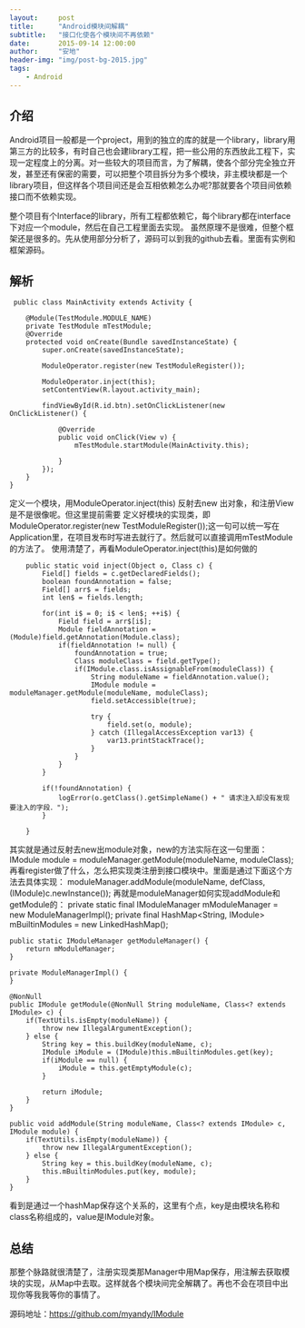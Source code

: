 ```yaml
---
layout:     post
title:      "Android模块间解耦"
subtitle:   "接口化使各个模块间不再依赖"
date:       2015-09-14 12:00:00
author:     "安地"
header-img: "img/post-bg-2015.jpg"
tags:
    - Android
---
```


##	介绍
Android项目一般都是一个project，用到的独立的库的就是一个library，library用第三方的比较多，有时自己也会建library工程，把一些公用的东西放此工程下，实现一定程度上的分离。对一些较大的项目而言，为了解耦，使各个部分完全独立开发，甚至还有保密的需要，可以把整个项目拆分为多个模块，非主模块都是一个library项目，但这样各个项目间还是会互相依赖怎么办呢?那就要各个项目间依赖接口而不依赖实现。

整个项目有个Interface的library，所有工程都依赖它，每个library都在interface下对应一个module，然后在自己工程里面去实现。
虽然原理不是很难，但整个框架还是很多的。先从使用部分分析了，源码可以到我的github去看。里面有实例和框架源码。

##	解析
	 public class MainActivity extends Activity {
        
        @Module(TestModule.MODULE_NAME)
        private TestModule mTestModule;
        @Override
        protected void onCreate(Bundle savedInstanceState) {
            super.onCreate(savedInstanceState);

            ModuleOperator.register(new TestModuleRegister());

            ModuleOperator.inject(this);
            setContentView(R.layout.activity_main);

            findViewById(R.id.btn).setOnClickListener(new OnClickListener() {

                @Override
                public void onClick(View v) {
                    mTestModule.startModule(MainActivity.this);

                }
            });
        }
    }


定义一个模块，用ModuleOperator.inject(this)  反射去new 出对象，和注册View是不是很像呢。但这里提前需要 定义好模块的实现类，即ModuleOperator.register(new TestModuleRegister());这一句可以统一写在Application里，在项目发布时写进去就行了。然后就可以直接调用mTestModule的方法了。
使用清楚了，再看ModuleOperator.inject(this)是如何做的

```
  	public static void inject(Object o, Class c) {
        Field[] fields = c.getDeclaredFields();
        boolean foundAnnotation = false;
        Field[] arr$ = fields;
        int len$ = fields.length;

        for(int i$ = 0; i$ < len$; ++i$) {
            Field field = arr$[i$];
            Module fieldAnnotation = (Module)field.getAnnotation(Module.class);
            if(fieldAnnotation != null) {
                foundAnnotation = true;
                Class moduleClass = field.getType();
                if(IModule.class.isAssignableFrom(moduleClass)) {
                    String moduleName = fieldAnnotation.value();
                    IModule module = moduleManager.getModule(moduleName, moduleClass);
                    field.setAccessible(true);

                    try {
                        field.set(o, module);
                    } catch (IllegalAccessException var13) {
                        var13.printStackTrace();
                    }
                }
            }
        }

        if(!foundAnnotation) {
            logError(o.getClass().getSimpleName() + " 请求注入却没有发现要注入的字段．");
        }

    }
```

其实就是通过反射去new出module对象，new的方法实际在这一句里面：
	IModule module = moduleManager.getModule(moduleName, moduleClass);
再看register做了什么，怎么把实现类注册到接口模块中。里面是通过下面这个方法去具体实现：
 	moduleManager.addModule(moduleName, defClass, (IModule)c.newInstance());
再就是moduleManager如何实现addModule和getModule的：
    private static final IModuleManager mModuleManager = new ModuleManagerImpl();
    private final HashMap<String, IModule> mBuiltinModules = new LinkedHashMap();

    public static IModuleManager getModuleManager() {
        return mModuleManager;
    }

    private ModuleManagerImpl() {
    }

    @NonNull
    public IModule getModule(@NonNull String moduleName, Class<? extends IModule> c) {
        if(TextUtils.isEmpty(moduleName)) {
            throw new IllegalArgumentException();
        } else {
            String key = this.buildKey(moduleName, c);
            IModule iModule = (IModule)this.mBuiltinModules.get(key);
            if(iModule == null) {
                iModule = this.getEmptyModule(c);
            }

            return iModule;
        }
    }

    public void addModule(String moduleName, Class<? extends IModule> c, IModule module) {
        if(TextUtils.isEmpty(moduleName)) {
            throw new IllegalArgumentException();
        } else {
            String key = this.buildKey(moduleName, c);
            this.mBuiltinModules.put(key, module);
        }
    }
看到是通过一个hashMap保存这个关系的，这里有个点，key是由模块名称和class名称组成的，value是IModule对象。

##	总结
那整个脉路就很清楚了，注册实现类那Manager中用Map保存，用注解去获取模块的实现，从Map中去取。这样就各个模块间完全解耦了。再也不会在项目中出现你等我我等你的事情了。


源码地址：<https://github.com/myandy/IModule>

